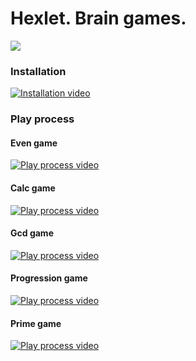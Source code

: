 Hexlet. Brain games.
======================

<a href="https://codeclimate.com/github/DeveloperGeorg/php-project-lvl1/maintainability"><img src="https://api.codeclimate.com/v1/badges/a1b284c95b902dc679be/maintainability" /></a>

### Installation
[![Installation video](https://i.paste.pics/afbc397f92c066636fecf5cd4a71edc0.png?trs=9525980e4087a3ec14e8632d0e4ba14812bb664b488e3d231347042fab02a0e7)](https://asciinema.org/a/ivN4IXmONm99R07MZbdXMjuGh)

### Play process
#### Even game
[![Play process video](https://i.paste.pics/afbc397f92c066636fecf5cd4a71edc0.png?trs=9525980e4087a3ec14e8632d0e4ba14812bb664b488e3d231347042fab02a0e7)](https://asciinema.org/a/dzUmONg3V083D5kFwXfs68M8B)

#### Calc game
[![Play process video](https://i.paste.pics/afbc397f92c066636fecf5cd4a71edc0.png?trs=9525980e4087a3ec14e8632d0e4ba14812bb664b488e3d231347042fab02a0e7)](https://asciinema.org/a/PR7t2qUVyGFPU4e5CNUvmHJ0L)

#### Gcd game
[![Play process video](https://i.paste.pics/afbc397f92c066636fecf5cd4a71edc0.png?trs=9525980e4087a3ec14e8632d0e4ba14812bb664b488e3d231347042fab02a0e7)](https://asciinema.org/a/ZIAIk1BnBZf16NH2bebYVhhRR)

#### Progression game
[![Play process video](https://i.paste.pics/afbc397f92c066636fecf5cd4a71edc0.png?trs=9525980e4087a3ec14e8632d0e4ba14812bb664b488e3d231347042fab02a0e7)](https://asciinema.org/a/55JVfz0GsZoRVDhZTRcZxlYdD)

#### Prime game
[![Play process video](https://i.paste.pics/afbc397f92c066636fecf5cd4a71edc0.png?trs=9525980e4087a3ec14e8632d0e4ba14812bb664b488e3d231347042fab02a0e7)](https://asciinema.org/a/gA11o1qDBKQQB9KeEyQB6JBPa)
